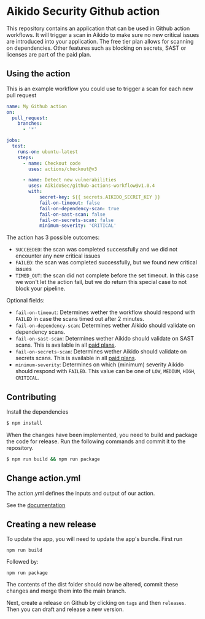# Aikido Security Github action

This repository contains an application that can be used in Github action workflows. It will trigger a scan in Aikido to make sure no new critical issues are introduced into your application. The free tier plan allows for scanning on dependencies. Other features such as blocking on secrets, SAST or licenses are part of the paid plan.

## Using the action

This is an example workflow you could use to trigger a scan for each new pull request

```yaml
name: My Github action
on:
  pull_request:
    branches:
      - '*'

jobs:
  test:
    runs-on: ubuntu-latest
    steps:
      - name: Checkout code
        uses: actions/checkout@v3

      - name: Detect new vulnerabilities
        uses: AikidoSec/github-actions-workflow@v1.0.4
        with:
            secret-key: ${{ secrets.AIKIDO_SECRET_KEY }}
            fail-on-timeout: false
            fail-on-dependency-scan: true
            fail-on-sast-scan: false
            fail-on-secrets-scan: false
            minimum-severity: 'CRITICAL'
```

The action has 3 possible outcomes: 
- `SUCCEEDED`: the scan was completed successfully and we did not encounter any new critical issues
- `FAILED`: the scan was completed successfully, but we found new critical issues
- `TIMED_OUT`: the scan did not complete before the set timeout. In this case we won't let the action fail, but we do return this special case to not block your pipeline.

Optional fields:
- `fail-on-timeout`: Determines wether the workflow should respond with `FAILED` in case the scans timed out after 2 minutes.
- `fail-on-dependency-scan`: Determines wether Aikido should validate on dependency scans.
- `fail-on-sast-scan`: Determines wether Aikido should validate on SAST scans. This is available in all [paid plans](https://www.aikido.dev/pricing).
- `fail-on-secrets-scan`: Determines wether Aikido should validate on secrets scans. This is available in all [paid plans](https://www.aikido.dev/pricing).
- `minimum-severity`: Determines on which (minimum) severity Aikido should respond with `FAILED`. This value can be one of `LOW`, `MEDIUM`, `HIGH`, `CRITICAL`.

## Contributing

Install the dependencies  
```bash
$ npm install
```

When the changes have been implemented, you need to build and package the code for release. Run the following commands and commit it to the repository.
```bash
$ npm run build && npm run package
```

## Change action.yml

The action.yml defines the inputs and output of our action.

See the [documentation](https://help.github.com/en/articles/metadata-syntax-for-github-actions)

## Creating a new release

To update the app, you will need to update the app's bundle. First run
```shell
npm run build
```
Followed by:
```shell
npm run package
```
The contents of the dist folder should now be altered, commit these changes and merge them into the main branch.

Next, create a release on Github by clicking on `tags` and then `releases`. Then you can draft and release a new version.
